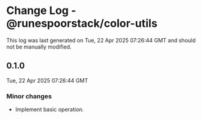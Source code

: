 # Change Log - @runespoorstack/color-utils

This log was last generated on Tue, 22 Apr 2025 07:26:44 GMT and should not be manually modified.

## 0.1.0
Tue, 22 Apr 2025 07:26:44 GMT

### Minor changes

- Implement basic operation.

